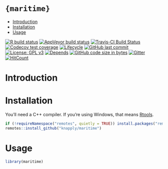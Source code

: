 `{maritime}`
================

  - [Introduction](#introduction)
  - [Installation](#installation)
  - [Usage](#usage)

<!-- README.Rmd generates README.md. -->

<!-- badges: start -->

[![R build
status](https://github.com/knapply/maritime/workflows/R-CMD-check/badge.svg)](https://github.com/knapply/maritime/actions?workflow=R-CMD-check)
[![AppVeyor build
status](https://ci.appveyor.com/api/projects/status/github/knapply/maritime?branch=master&svg=true)](https://ci.appveyor.com/project/knapply/maritime)
[![Travis-CI Build
Status](https://travis-ci.org/knapply/maritime.svg?branch=master)](https://travis-ci.org/knapply/maritime)
[![Codecov test
coverage](https://codecov.io/gh/knapply/maritime/branch/master/graph/badge.svg)](https://codecov.io/gh/knapply/maritime?branch=master)
[![Lifecycle](https://img.shields.io/badge/lifecycle-experimental-orange.svg)](https://www.tidyverse.org/lifecycle/#experimental)
[![GitHub last
commit](https://img.shields.io/github/last-commit/knapply/maritime.svg)](https://github.com/knapply/maritime/commits/master)
[![License: GPL
v3](https://img.shields.io/badge/License-GPLv3-blue.svg)](https://www.gnu.org/licenses/gpl-3.0)
[![Depends](https://img.shields.io/badge/Depends-GNU_R%3E=3.6-blue.svg)](https://www.r-project.org/)
[![GitHub code size in
bytes](https://img.shields.io/github/languages/code-size/knapply/maritime.svg)](https://github.com/knapply/maritime)
[![Gitter](https://badges.gitter.im/maritime/community.svg)](https://gitter.im/maritime/community?utm_source=badge&utm_medium=badge&utm_campaign=pr-badge)
[![HitCount](http://hits.dwyl.io/knapply/maritime.svg)](http://hits.dwyl.io/knapply/maritime)
<!-- [![CRAN status](https://www.r-pkg.org/badges/version/maritime)](https://cran.r-project.org/package=maritime) -->
<!-- badges: end -->

# Introduction

# Installation

You’ll need a C++ compiler. If you’re using Windows, that means
[Rtools](https://cran.r-project.org/bin/windows/Rtools/).

``` r
if (!requireNamespace("remotes", quietly = TRUE)) install.packages("remotes")
remotes::install_github("knapply/maritime")
```

# Usage

``` r
library(maritime)
```

